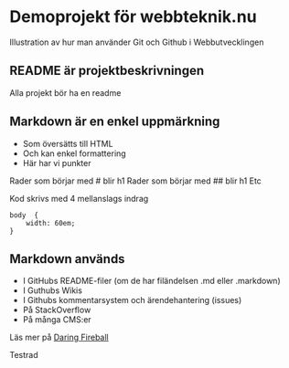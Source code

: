 # Demoprojekt för webbteknik.nu

Illustration av hur man använder Git och Github i Webbutvecklingen

## README är projektbeskrivningen

Alla projekt bör ha en readme

## Markdown är en enkel uppmärkning

 * Som översätts till HTML
 * Och kan enkel formattering
 * Här har vi punkter

Rader som börjar med # blir h1
Rader som börjar med ## blir h1
Etc

Kod skrivs med 4 mellanslags indrag

    body  {
        width: 60em;
    }

## Markdown används

 * I GitHubs README-filer (om de har filändelsen .md eller .markdown)
 * I Guthubs Wikis
 * I Githubs kommentarsystem och ärendehantering (issues)
 * På StackOverflow
 * På många CMS:er

Läs mer på [Daring Fireball](http://daringfireball.net/projects/markdown/)

Testrad


